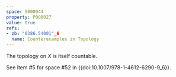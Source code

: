 ```yaml
---
space: S000044
property: P000027
value: true
refs:
- zb: "0386.54001"_6
  name: Counterexamples in Topology
---
```


The topology on $X$ is itself countable.

See item #5 for space #52 in {{doi:10.1007/978-1-4612-6290-9_6}}.
